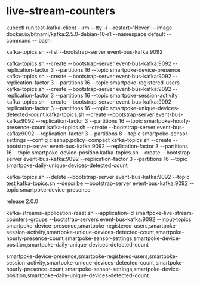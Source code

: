 # live-stream-counters

kubectl run test-kafka-client --rm --tty -i --restart='Never' --image docker.io/bitnami/kafka:2.5.0-debian-10-r1 --namespace default --command -- bash

kafka-topics.sh --list --bootstrap-server event-bus-kafka:9092

kafka-topics.sh --create --bootstrap-server event-bus-kafka:9092 --replication-factor 3 --partitions 16 --topic smartpoke-device-presence
kafka-topics.sh --create --bootstrap-server event-bus-kafka:9092 --replication-factor 3 --partitions 16 --topic smartpoke-registered-users
kafka-topics.sh --create --bootstrap-server event-bus-kafka:9092 --replication-factor 3 --partitions 16 --topic smartpoke-session-activity
kafka-topics.sh --create --bootstrap-server event-bus-kafka:9092 --replication-factor 3 --partitions 16 --topic smartpoke-unique-devices-detected-count
kafka-topics.sh --create --bootstrap-server event-bus-kafka:9092 --replication-factor 3 --partitions 16 --topic smartpoke-hourly-presence-count
kafka-topics.sh --create --bootstrap-server event-bus-kafka:9092 --replication-factor 3 --partitions 8 --topic smartpoke-sensor-settings --config cleanup.policy=compact
kafka-topics.sh --create --bootstrap-server event-bus-kafka:9092 --replication-factor 3 --partitions 16 --topic smartpoke-device-position
kafka-topics.sh --create --bootstrap-server event-bus-kafka:9092 --replication-factor 3 --partitions 16 --topic smartpoke-daily-unique-devices-detected-count

kafka-topics.sh --delete --bootstrap-server event-bus-kafka:9092 --topic test
kafka-topics.sh --describe --bootstrap-server event-bus-kafka:9092 --topic smartpoke-device-presence

release 2.0.0

kafka-streams-application-reset.sh --application-id smartpoke-live-stream-counters-groups --bootstrap-servers event-bus-kafka:9092 --input-topics smartpoke-device-presence,smartpoke-registered-users,smartpoke-session-activity,smartpoke-unique-devices-detected-count,smartpoke-hourly-presence-count,smartpoke-sensor-settings,smartpoke-device-position,smartpoke-daily-unique-devices-detected-count


smartpoke-device-presence,smartpoke-registered-users,smartpoke-session-activity,smartpoke-unique-devices-detected-count,smartpoke-hourly-presence-count,smartpoke-sensor-settings,smartpoke-device-position,smartpoke-daily-unique-devices-detected-count